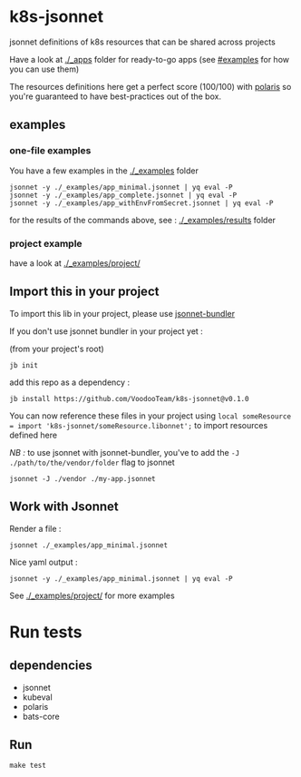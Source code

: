 # k8s-jsonnet

jsonnet definitions of k8s resources that can be shared across projects

Have a look at [./\_apps](./_apps/) folder for ready-to-go apps (see [#examples](#examples) for how you can use them)

The resources definitions here get a perfect score (100/100) with [polaris](https://www.fairwinds.com/polaris) so you're guaranteed to have best-practices out of the box.

## examples 

### one-file examples
You have a few examples in the [./\_examples](./\_examples/) folder

```
jsonnet -y ./_examples/app_minimal.jsonnet | yq eval -P
jsonnet -y ./_examples/app_complete.jsonnet | yq eval -P
jsonnet -y ./_examples/app_withEnvFromSecret.jsonnet | yq eval -P
```
for the results of the commands above, see : [./\_examples/results](./\_examples/results) folder

### project example
have a look at [./\_examples/project/](./\_examples/project/)

## Import this in your project 

To import this lib in your project, please use [jsonnet-bundler](https://github.com/jsonnet-bundler/jsonnet-bundler/releases)

If you don't use jsonnet bundler in your project yet :

(from your project's root)
```
jb init
```

add this repo as a dependency :
```
jb install https://github.com/VoodooTeam/k8s-jsonnet@v0.1.0
```

You can now reference these files in your project using `local someResource = import 'k8s-jsonnet/someResource.libonnet';` to import resources defined here

_NB :_ to use jsonnet with jsonnet-bundler, you've to add the `-J ./path/to/the/vendor/folder` flag to jsonnet
```
jsonnet -J ./vendor ./my-app.jsonnet
```

## Work with Jsonnet

Render a file :
```
jsonnet ./_examples/app_minimal.jsonnet
```

Nice yaml output :
```
jsonnet -y ./_examples/app_minimal.jsonnet | yq eval -P
```

See [./\_examples/project/](./\_examples/project/) for more examples



# Run tests
## dependencies 
- jsonnet
- kubeval
- polaris
- bats-core

## Run
```
make test
```
